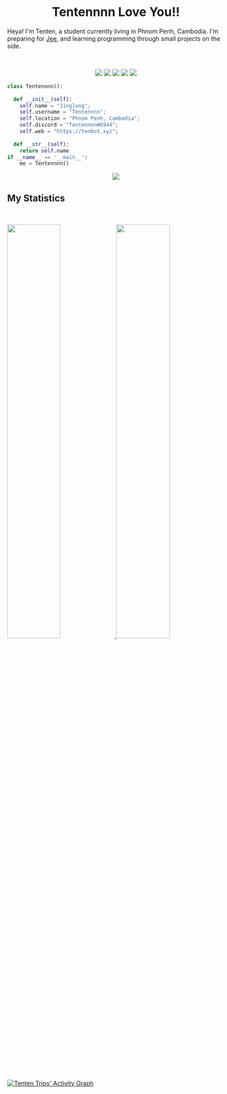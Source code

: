 <h1 align="center">
  <b>Tentennnn Love You!!</b>
</h1>

Heya! I'm Tenten, a student currently living in Phnom Penh, Cambodia. I'm preparing for 
<a href="https://en.wikipedia.org/wiki/Joint_Entrance_Examination">Jee</a>, 
and learning programming through small projects  on the side.

<br>

<p>
<div align="center">
  <img src="https://img.shields.io/badge/-JAVASCRIPT-f7c845?style=for-the-badge&logo=javascript&logoColor=f7c845&labelColor=282828">
  <img src="https://img.shields.io/badge/-TYPESCRIPT-2237bf?style=for-the-badge&logo=typescript&logoColor=2237bf&labelColor=282828">
  <img src="https://img.shields.io/badge/-HTML-c58545?style=for-the-badge&logo=html5&logoColor=c58545&labelColor=282828">
  <img src="https://img.shields.io/badge/-CSS-d1a01f?style=for-the-badge&logo=css3&logoColor=d1a01f&labelColor=282828">
  <img src="https://img.shields.io/badge/-Python-98b982?style=for-the-badge&logo=python&logoColor=98b982&labelColor=282828">
</div>
</p>

```python
class Tentennnn():
    
  def __init__(self):
    self.name = "Jinglong";
    self.username = "Tentennnn";
    self.location = "Phnom Penh, Cambodia";
    self.discord = "Tentennnn#6944";
    self.web = "https://tenbot.xyz";
  
  def __str__(self):
    return self.name
if __name__ == '__main__':
    me = Tentennnn()
```

<div align="center">
  <a href="https://open.spotify.com/user/2Qxc2NJ7yPKVFRWi3llRr2">
    <img src="https://readme-spotify-tingz.vercel.app/api/now-playing">
  </a>
</div>

<!--
<div align="center">
  <a href="https://open.spotify.com/user/6s6pbtefezpookh8gwnkko15v">
    <img src="https://spotify-readme-theta-virid.vercel.app/api?scan=true&theme=dark" width="240px">
  </a>
</div>
-->

## My Statistics

<br/>
<p align="left">
  <a href="https://tenbot.xyz/">
  <img width="49.5%" src="https://github-readme-stats.vercel.app/api?username=Tentennnn&show_icons=true&theme=gruvbox&hide_border=true" />
    <img width="49.5%" src="https://github-readme-streak-stats.herokuapp.com/?user=tentennnn&theme=gruvbox&hide_border=true" />
  </a>
</p>
<br>

[![Tenten Trips' Activity Graph](https://activity-graph.herokuapp.com/graph?username=abhigyantrips&custom_title=Tentennnn%20Trips's%20Contribution%20Graph&theme=gruvbox&bg_color=282828&hide_border=true&line=d1a01f&point=c58545)](https://tenbot.xyz)


